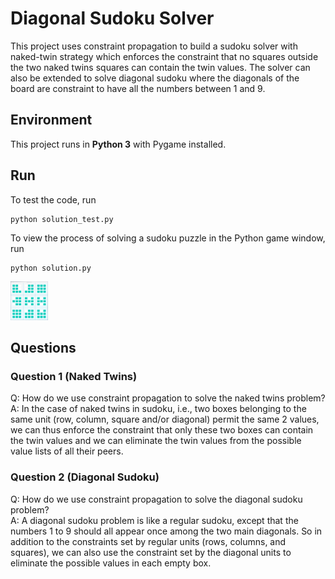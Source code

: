 # Diagonal Sudoku Solver

This project uses constraint propagation to build a sudoku solver with naked-twin strategy which enforces the constraint that no squares outside the two naked twins squares can contain the twin values. The solver can also be extended to solve diagonal sudoku where the diagonals of the board are constraint to have all the numbers between 1 and 9.  

## Environment 
This project runs in **Python 3** with Pygame installed.


## Run 
To test the code, run 

```
python solution_test.py
```

To view the process of solving a sudoku puzzle in the Python game window, run 

```
python solution.py
```

<img src="https://github.com/yanfei-wu/ai/blob/master/sudoku/images/pygame.png" width="60">


## Questions
### Question 1 (Naked Twins)
Q: How do we use constraint propagation to solve the naked twins problem?  
A: In the case of naked twins in sudoku, i.e., two boxes belonging to the same unit (row, column, square and/or diagonal) permit the same 2 values, we can thus enforce the constraint that only these two boxes can contain the twin values and we can eliminate the twin values from the possible value lists of all their peers. 

### Question 2 (Diagonal Sudoku)
Q: How do we use constraint propagation to solve the diagonal sudoku problem?  
A: A diagonal sudoku problem is like a regular sudoku, except that the numbers 1 to 9 should all appear once among the two main diagonals. So in addition to the constraints set by regular units (rows, columns, and squares), we can also use the constraint set by the diagonal units to eliminate the possible values in each empty box. 




